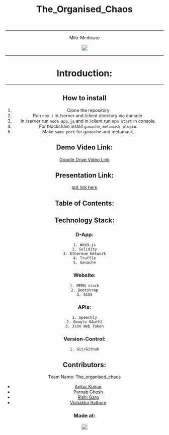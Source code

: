 <div align="center">
<h1>The_Organised_Chaos</h1><br />
<hr />
<p>Milo-Medicare
</p>

<a href="https://hack36.com"> <img src="http://bit.ly/BuiltAtHack36" height=20px> </a>
<hr />

# Introduction:
<hr />

## How to install
1. Clone the repository
2. Run `npm i` in /server and /client directory via console.
3. In /server run `node app.js` and in /client run `npm start` in console.
4. For blockchain install `ganache`, `metamask plugin`.
5. Make `same port` for ganache and metamask.
  
## Demo Video Link:
  <a href="https://drive.google.com/file/d/17-ZRarylj0QZP5eu1ZiZzkWdPAjOKqL8/view?usp=sharing">Goodle Drive Video Link</a>
  
## Presentation Link:
  <a href="https://drive.google.com/file/d/1enm1A07eSM7LEPu9Uez7Jiz1afzyZ7vI/view?usp=sharing"> ppt link here </a>
  
  
## Table of Contents:

## Technology Stack:
### D-App:
    1. Web3.js
    2. Solidity
    3. Ethereum Network
    4. Truffle
    5. Ganache
### Website:
    1. MERN stack
    2. Bootstrap
    3. SCSS
### APIs:
    1. Speechly
    2. Google-OAuth2
    3. Json Web Token
### Version-Control:
    1. Git/Github

## Contributors:

Team Name: The_organised_chaos

* [Ankur Kumar](https://github.com/Ankur-glitchtracer)
* [Parnab Ghosh](https://github.com/parnabghosh1004)
* [Rishi Garg](https://github.com/rishigarg94)
* [Vishakha Rathore](https://github.com/Vishakha1331)


### Made at:
<a href="https://hack36.com"> <img src="http://bit.ly/BuiltAtHack36" height=20px> </a>
</div>
